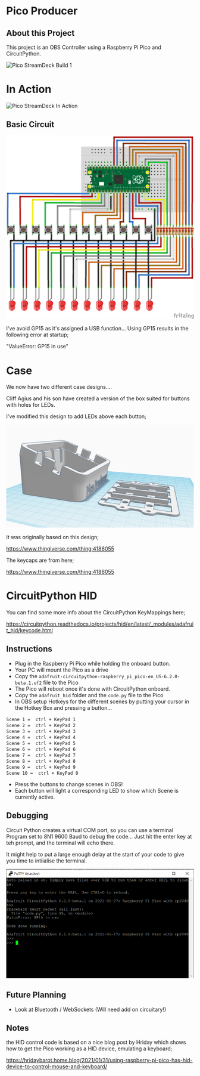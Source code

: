 # Pico Producer

## About this Project

This project is an OBS Controller using a Raspberry Pi Pico and CircuitPython.

![Pico StreamDeck Build 1](images/case.jpg "Raspberry Pi Pico StreamDeck Build 1")

# In Action

![Pico StreamDeck In Action](images/demo.gif "Raspberry Pi Pico StreamDeck In Action")

## Basic Circuit

![Pico StreamDeck Circuit](images/circuit.png "Raspberry Pi Pico StreamDeck Circuit")

I've avoid GP15 as it's assigned a USB function... Using GP15 results in the following error at startup;

"ValueError: GP15 in use"

# Case

We now have two different case designs....

Cliff Agius and his son have created a version of the box suited for buttons with holes for LEDs.

I've modified this design to add LEDs above each button;

![Pico StreamDeck Case](images/3dmodel.png "Raspberry Pi Pico StreamDeck Case")

It was originally based on this design;

https://www.thingiverse.com/thing:4186055

The keycaps are from here;

https://www.thingiverse.com/thing:4186055

# CircuitPython HID

You can find some more info about the CircuitPython KeyMappings here;

https://circuitpython.readthedocs.io/projects/hid/en/latest/_modules/adafruit_hid/keycode.html

## Instructions

- Plug in the Raspberry Pi Pico while holding the onboard button.
- Your PC will mount the Pico as a drive
- Copy the `adafruit-circuitpython-raspberry_pi_pico-en_US-6.2.0-beta.1.uf2` file to the Pico
- The Pico will reboot once it's done with CircuitPython onboard.
- Copy the `adafruit_hid` folder and the `code.py` file to the Pico
- In OBS setup Hotkeys for the different scenes by putting your cursor in the Hotkey Box and pressing a button...

```
Scene 1 =  ctrl + KeyPad 1
Scene 2 =  ctrl + KeyPad 2
Scene 3 =  ctrl + KeyPad 3
Scene 4 =  ctrl + KeyPad 4
Scene 5 =  ctrl + KeyPad 5
Scene 6 =  ctrl + KeyPad 6
Scene 7 =  ctrl + KeyPad 7
Scene 8 =  ctrl + KeyPad 8
Scene 9 =  ctrl + KeyPad 9
Scene 10 =  ctrl + KeyPad 0
```

- Press the buttons to change scenes in OBS!
- Each button will light a corresponding LED to show which Scene is currently active.

## Debugging

Circuit Python creates a virtual COM port, so you can use a terminal Program set to 8N1 9600 Baud to debug the code... Just hit the enter key at teh prompt, and the terminal will echo there.

It might help to put a large enough delay at the start of your code to give you time to intiialise the terminal.

![Pico Debugging](images/debugging.png "Raspberry Pi Pico Debugging")

## Future Planning

- Look at Bluetooth / WebSockets (Will need add on circuitary!)

## Notes

the HID control code is based on a nice blog post by Hriday which shows how to get the Pico working as a HID device, emulating a keyboard;

https://hridaybarot.home.blog/2021/01/31/using-raspberry-pi-pico-has-hid-device-to-control-mouse-and-keyboard/